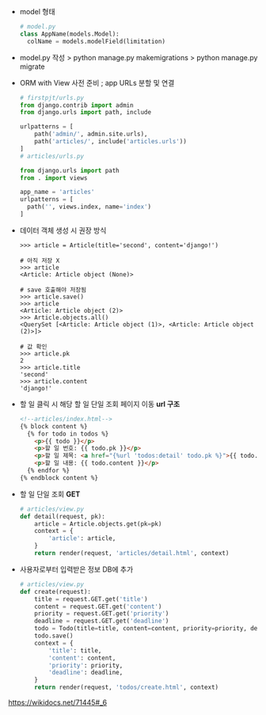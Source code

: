 - model 형태 

  ```python
  # model.py
  class AppName(models.Model):
    colName = models.modelField(limitation)
  ```

- model.py 작성 > python manage.py makemigrations > python manage.py migrate

- ORM with View 사전 준비 ; app URLs 분할 및 연결

  ```python
  # firstpjt/urls.py
  from django.contrib import admin
  from django.urls import path, include

  urlpatterns = [
      path('admin/', admin.site.urls),
      path('articles/', include('articles.urls'))
  ]
  # articles/urls.py

  from django.urls import path
  from . import views

  app_name = 'articles'
  urlpatterns = [
    path('', views.index, name='index')
  ]
  ```

- 데이터 객체 생성 시 권장 방식

  ```
  >>> article = Article(title='second', content='django!')

  # 아직 저장 X
  >>> article
  <Article: Article object (None)>

  # save 호출해야 저장됨
  >>> article.save()
  >>> article
  <Article: Article object (2)>
  >>> Article.objects.all()
  <QuerySet [<Article: Article object (1)>, <Article: Article object (2)>]>

  # 값 확인
  >>> article.pk
  2
  >>> article.title
  'second'
  >>> article.content
  'django!'
  ```

- 할 일 클릭 시 해당 할 일 단일 조회 페이지 이동 **url 구조**

  ```html
  <!--articles/index.html-->
  {% block content %}
    {% for todo in todos %}
      <p>{{ todo }}</p>
      <p>할 일 번호: {{ todo.pk }}</p>
      <p>할 일 제목: <a href="{%url 'todos:detail' todo.pk %}">{{ todo.title }}</a></p>
      <p>할 일 내용: {{ todo.content }}</p>
    {% endfor %}
  {% endblock content %}
  ```

- 할 일 단일 조회 **GET**

  ```python
  # articles/view.py
  def detail(request, pk):
      article = Article.objects.get(pk=pk)
      context = {
          'article': article,
      }
      return render(request, 'articles/detail.html', context)
  ```

- 사용자로부터 입력받은 정보 DB에 추가

  ```python
  # articles/view.py
  def create(request):
      title = request.GET.get('title')
      content = request.GET.get('content')
      priority = request.GET.get('priority')
      deadline = request.GET.get('deadline')
      todo = Todo(title=title, content=content, priority=priority, deadline=deadline)
      todo.save()
      context = {
          'title': title,
          'content': content,
          'priority': priority,
          'deadline': deadline,
      }
      return render(request, 'todos/create.html', context)
  ```

https://wikidocs.net/71445#_6